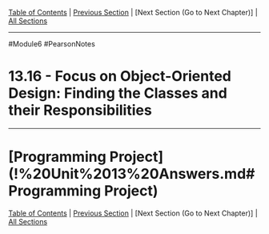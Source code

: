 [Table of Contents](/README.md) | [Previous Section](13.15%20-%20Focus%20on%20Object-Oriented%20Design.md) | [Next Section (Go to Next Chapter)] | [All Sections](/Module%206/Pearson%20Notes/)
***
#Module6 #PearsonNotes
# 13.16 - Focus on Object-Oriented Design: Finding the Classes and their Responsibilities
***
# [Programming Project](!%20Unit%2013%20Answers.md#Programming Project)
[Table of Contents](/README.md) | [Previous Section](13.15%20-%20Focus%20on%20Object-Oriented%20Design.md) | [Next Section (Go to Next Chapter)] | [All Sections](/Module%206/Pearson%20Notes/)
